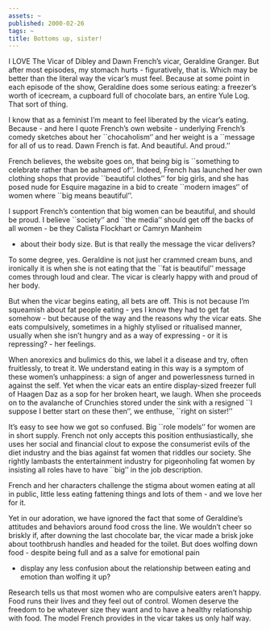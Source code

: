 ```yaml
---
assets: ~
published: 2000-02-26
tags: ~
title: Bottoms up, sister!
---
```

I LOVE The Vicar of Dibley and Dawn French’s vicar, Geraldine Granger.
But after most episodes, my stomach hurts - figuratively, that is. Which
may be better than the literal way the vicar’s must feel. Because at
some point in each episode of the show, Geraldine does some serious
eating: a freezer’s worth of icecream, a cupboard full of chocolate
bars, an entire Yule Log. That sort of thing.

I know that as a feminist I’m meant to feel liberated by the vicar’s
eating. Because - and here I quote French’s own website - underlying
French’s comedy sketches about her \`\`chocaholism‘’ and her weight is a
\`\`message for all of us to read. Dawn French is fat. And beautiful.
And proud.’’

French believes, the website goes on, that being big is \`\`something to
celebrate rather than be ashamed of‘’. Indeed, French has launched her
own clothing shops that provide \`\`beautiful clothes’’ for big girls,
and she has posed nude for Esquire magazine in a bid to create
\`\`modern images‘’ of women where \`\`big means beautiful’’.

I support French’s contention that big women can be beautiful, and
should be proud. I believe \`\`society‘’ and \`\`the media’’ should get
off the backs of all women - be they Calista Flockhart or Camryn Manheim
- about their body size. But is that really the message the vicar
delivers?

To some degree, yes. Geraldine is not just her crammed cream buns, and
ironically it is when she is not eating that the \`\`fat is beautiful’’
message comes through loud and clear. The vicar is clearly happy with
and proud of her body.

But when the vicar begins eating, all bets are off. This is not because
I’m squeamish about fat people eating - yes I know they had to get fat
somehow - but because of the way and the reasons why the vicar eats. She
eats compulsively, sometimes in a highly stylised or ritualised manner,
usually when she isn’t hungry and as a way of expressing - or it is
repressing? - her feelings.

When anorexics and bulimics do this, we label it a disease and try,
often fruitlessly, to treat it. We understand eating in this way is a
symptom of these women’s unhappiness: a sign of anger and powerlessness
turned in against the self. Yet when the vicar eats an entire
display-sized freezer full of Haagen Daz as a sop for her broken heart,
we laugh. When she proceeds on to the avalanche of Crunchies stored
under the sink with a resigned \`\`I suppose I better start on these
then‘’, we enthuse, \`\`right on sister!’’

It’s easy to see how we got so confused. Big \`\`role models‘’ for women
are in short supply. French not only accepts this position
enthusiastically, she uses her social and financial clout to expose the
consumerist evils of the diet industry and the bias against fat women
that riddles our society. She rightly lambasts the entertainment
industry for pigeonholing fat women by insisting all roles have to have
\`\`big’’ in the job description.

French and her characters challenge the stigma about women eating at all
in public, little less eating fattening things and lots of them - and we
love her for it.

Yet in our adoration, we have ignored the fact that some of Geraldine’s
attitudes and behaviors around food cross the line. We wouldn’t cheer so
briskly if, after downing the last chocolate bar, the vicar made a brisk
joke about toothbrush handles and headed for the toilet. But does
wolfing down food - despite being full and as a salve for emotional pain
- display any less confusion about the relationship between eating and
emotion than wolfing it up?

Research tells us that most women who are compulsive eaters aren’t
happy. Food runs their lives and they feel out of control. Women deserve
the freedom to be whatever size they want and to have a healthy
relationship with food. The model French provides in the vicar takes us
only half way.